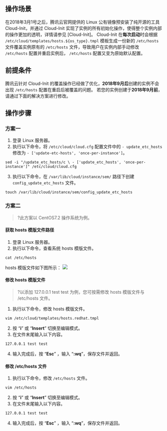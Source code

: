 ## 操作场景

在2018年3月1号之后，腾讯云官网提供的 Linux 公有镜像预安装了纯开源的工具 Cloud-Init，并通过 Cloud-Init 实现了实例的所有初始化操作，使得整个实例内部的操作更加的透明，详情请参见 [Cloud-Init]。
Cloud-Init 在**每次启动**时会根据 `/etc/cloud/templates/hosts.${os_type}.tmpl` 模板生成一份新的 `/etc/hosts` 文件覆盖实例原有的 `/etc/hosts` 文件，导致用户在实例内部手动修改 `/etc/hosts` 配置并重启实例后， `/etc/hosts` 配置又变为原始默认配置。

## 前提条件
腾讯云针对 Cloud-Init 的覆盖操作已经做了优化，**2018年9月后**创建的实例不会出现 `/etc/hosts` 配置在重启后被覆盖的问题。
若您的实例创建于**2018年9月前**，请通过下面的解决方案进行修改。

## 操作步骤

### 方案一 
1. 登录 Linux 服务器。
2. 执行以下命令，将 `/etc/cloud/cloud.cfg` 配置文件中的 `- update_etc_hosts` 修改为 `- ['update-etc-hosts', 'once-per-instance']`。
```
sed -i "/update_etc_hosts/c \ - ['update_etc_hosts', 'once-per-instance']" /etc/cloud/cloud.cfg
```
3. 执行以下命令，在 `/var/lib/cloud/instance/sem/` 路径下创建 `config_update_etc_hosts` 文件。
```
touch /var/lib/cloud/instance/sem/config_update_etc_hosts
```

### 方案二
>?此方案以 CentOS7.2 操作系统为例。
>
#### 获取 hosts 模版文件路径
1. 登录 Linux 服务器。
2. 执行以下命令，查看系统 hosts 模版文件。
```
cat /etc/hosts
```
hosts 模版文件如下图所示：
![](https://main.qcloudimg.com/raw/f51f9c53004574f72d32f5ed790c8563.png)


#### 修改 hosts 模版文件
>?以添加 127.0.0.1 test test 为例，您可按需修改 hosts 模版文件与 /etc/hosts 文件。
>
1. 执行以下命令，修改 hosts 模版文件。
```
vim /etc/cloud/templates/hosts.redhat.tmpl
```
2. 按 “**i**” 或 “**Insert**” 切换至编辑模式。
3. 在文件末尾输入以下内容。
```
127.0.0.1 test test
```
4. 输入完成后，按 “**Esc**” ，输入 “**:wq**”，保存文件并返回。

#### 修改 /etc/hosts 文件
1. 执行以下命令，修改 `/etc/hosts` 文件。
```
vim /etc/hosts
```
2. 按 “**i**” 或 “**Insert**” 切换至编辑模式。
3. 在文件末尾输入以下内容。
```
127.0.0.1 test test
```
4. 输入完成后，按 “**Esc**” ，输入 “**:wq**”，保存文件并返回。
